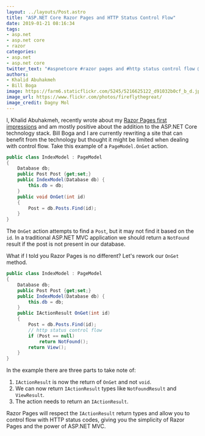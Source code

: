 ```yaml
---
layout: ../layouts/Post.astro
title: "ASP.NET Core Razor Pages and HTTP Status Control Flow"
date: 2019-01-21 08:16:34
tags:
- asp.net
- asp.net core
- razor
categories:
- asp.net
- asp.net core
twitter_text: "#aspnetcore #razor pages and #http status control flow @aspnet @dotnet #development"
authors:
- Khalid Abuhakmeh
- Bill Boga
image: https://farm6.staticflickr.com/5245/5216625122_d91032b0cf_b_d.jpg
image_url: https://www.flickr.com/photos/fireflythegreat/
image_credit: Dagny Mol
---
```


I, Khalid Abuhakmeh, recently wrote about my [Razor Pages first impressions][khalid] and am mostly positive about the addition to the ASP.NET Core technology stack. Bill Boga and I are currently rewriting a site that can benefit from the technology but thought it might be limited when dealing with control flow. Take this example of a `PageModel.OnGet` action.

```c#
public class IndexModel : PageModel
{
    Database db;
    public Post Post {get;set;}
    public IndexModel(Database db) {
        this.db = db;
    }
    public void OnGet(int id)
    {
        Post = db.Posts.Find(id);
    }
}
```

The `OnGet` action attempts to find a `Post`, but it may not find it based on the `id`. In a traditional ASP.NET MVC application we should return a `NotFound` result if the post is not present in our database.

What if I told you Razor Pages is no different? Let's rework our `OnGet` method.

```c#
public class IndexModel : PageModel
{
    Database db;
    public Post Post {get;set;}
    public IndexModel(Database db) {
        this.db = db;
    }
    public IActionResult OnGet(int id)
    {
        Post = db.Posts.Find(id);
        // http status control flow
        if (Post == null)
            return NotFound();
        return View();
    }
}
```

In the example there are three parts to take note of:

1. `IActionResult` is now the return of `OnGet` and not `void`.
1. We can now return `IActionResult` types like `NotFoundResult` and `ViewResult`.
1. The action needs to return an `IActionResult`.

Razor Pages will respect the `IActionResult` return types and allow you to control flow with HTTP status codes, giving you the simplicity of Razor Pages and the power of ASP.NET MVC.

[khalid]: https://www.khalidabuhakmeh.com/my-asp-net-core-razor-pages-first-impressions